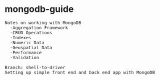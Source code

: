 # mongodb-guide
<pre>
Notes on working with MongoDB
  -Aggregation Framework
  -CRUD Operations
  -Indexes
  -Numeric Data
  -Geospatial Data
  -Performance
  -Validation

Branch: shell-to-driver
Setting up simple front end and back end app with MongoDB
</pre>
